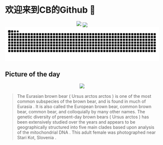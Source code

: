 
# 欢迎来到CB的Github 👋

<div align="center">
  <img height="137px" src="https://github-readme-stats.vercel.app/api?username=SuperCB&show_icons=true&theme=radical" />
   <img align="center" src="https://github-readme-stats.vercel.app/api/top-langs/?username=SuperCB&hide=javascript,html,cmake,tex&layout=compact&theme=swift" />
 
</div>


<div align="center">
    <img src="./contribution-snake/github-contribution-grid-snake.svg" />
</div>



## Picture of the day
<div align="center">
  <img width=400px src="https://upload.wikimedia.org/wikipedia/commons/thumb/9/94/Eurasian_brown_bear_%28Ursus_arctos_arctos%29_female_1.jpg/825px-Eurasian_brown_bear_%28Ursus_arctos_arctos%29_female_1.jpg" />
</div>

>The  Eurasian brown bear  ( Ursus arctos arctos ) is one of the most common  subspecies  of the brown bear, and is found in much of  Eurasia . It is also called the European brown bear, common brown bear, common bear, and colloquially by many other names. The genetic diversity of present-day brown bears ( Ursus arctos ) has been extensively studied over the years and appears to be geographically structured into five main  clades  based upon analysis of the  mitochondrial DNA . This adult female was photographed near Stari Kot,  Slovenia .


